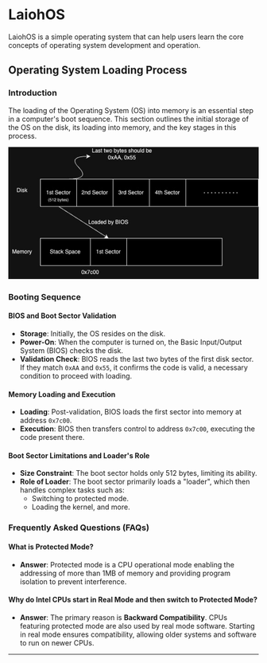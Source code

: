 # LaiohOS
LaiohOS is a simple operating system that can help users learn the core concepts of operating system development and operation.

## Operating System Loading Process

### Introduction
The loading of the Operating System (OS) into memory is an essential step in a computer's boot sequence. This section outlines the initial storage of the OS on the disk, its loading into memory, and the key stages in this process.

![Subdirectory Image](images/loadOS.jpg)

### Booting Sequence

#### BIOS and Boot Sector Validation
- **Storage**: Initially, the OS resides on the disk.
- **Power-On**: When the computer is turned on, the Basic Input/Output System (BIOS) checks the disk.
- **Validation Check**: BIOS reads the last two bytes of the first disk sector. If they match `0xAA` and `0x55`, it confirms the code is valid, a necessary condition to proceed with loading.

#### Memory Loading and Execution
- **Loading**: Post-validation, BIOS loads the first sector into memory at address `0x7c00`.
- **Execution**: BIOS then transfers control to address `0x7c00`, executing the code present there.

#### Boot Sector Limitations and Loader's Role
- **Size Constraint**: The boot sector holds only 512 bytes, limiting its ability.
- **Role of Loader**: The boot sector primarily loads a "loader", which then handles complex tasks such as:
  - Switching to protected mode.
  - Loading the kernel, and more.

### Frequently Asked Questions (FAQs)

#### What is Protected Mode?
- **Answer**: Protected mode is a CPU operational mode enabling the addressing of more than 1MB of memory and providing program isolation to prevent interference.

#### Why do Intel CPUs start in Real Mode and then switch to Protected Mode?
- **Answer**: The primary reason is **Backward Compatibility**. CPUs featuring protected mode are also used by real mode software. Starting in real mode ensures compatibility, allowing older systems and software to run on newer CPUs.

---

